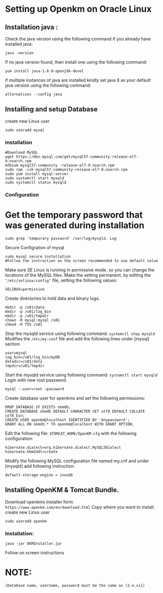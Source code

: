 
# Setting up Openkm on Oracle Linux
## Installation java :

Check the java version using the following command if you already have installed java: 
```
java -version
```
If no java version found, then install one using the following command:
```
yum install java-1.8.0-openjdk-devel
```

if multiple instances of java are installed kindly set java 8 as your default java version using the following command: 
```
alternatives --config java 
```
## Installing and setup Database
create new Linux user
```
sudo useradd mysql
```
### installation
```
#Download MySQL 
wget https://dev.mysql.com/get/mysql57-community-release-el7-9.noarch.rpm 
md5sum mysql57-community -release-el7-9.noarch.rpm 
sudo rpm -ivh mysql57-community-release-el7-9.noarch.rpm
sudo yum install mysql-server
sudo systemctl start mysqld
sudo systemctl status mysqld

```
### Configuration

# Get the temporary password that was generated during installation
```
sudo grep 'temporary password' /var/log/mysqld. Log
```
Secure Configration of mysql
```
sudo mysql secure installation 
#Follow the instruction on the screen recommended to use default value 
```
Make sure SE Linux is running in permissive mode, so you can change the locations of the MySQL files.
Make the setting permanent, by editing the ``"/etc/selinux/config"`` file, setting the following values: 
```
SELINUX=permissive
```
Create directories to hold data and binary logs.
```
mkdir -p /u01/data
mkdir -p /u01/log_bin
mkdir -p /u01/tmpdir
chown -R mysql:mysql /u01
chmod -R 755 /u01
```
Stop the mysqld service using following command: 
```systemctl stop mysqld```
Modifies the `/etc/my.conf` file and add the following lines under [mysql] section
```
user=mysql
log_bin=/u01/log_bin/myDB
datadir=/u01/data
tmpdir=/u01/tmpdir
```
Start the mysqld service using following command: ``systemctl start mysqld``
Login with new root password. 
```
mysql --user=root –password
```
Create database user for openkms and set the following permissions:
```
DROP DATABASE IF EXISTS okmdb;
CREATE DATABASE okmdb DEFAULT CHARACTER SET utf8 DEFAULT COLLATE utf8_bin;
CREATE USER openkm@localhost IDENTIFIED BY 'Anypassword';
GRANT ALL ON okmdb.* TO openkm@localhost WITH GRANT OPTION; 
```
Edit the following file: ``$TOMCAT_HOME/OpenKM.cfg`` with the following configuration:
```
hibernate.dialect=org.hibernate.dialect.MySQL5Dialect
hibernate.hbm2ddl=create
```
Modify the following MySQL configuration file named my.cnf and under [mysqld] add following instruction: 
```
default-storage-engine = innodb
```

## Installing OpenKM & Tomcat Bundle.
Download openkms installer form: ``https://www.openkm.com/en/download.html`` 
Copy where you want to install.
create new Linux user
```
sudo useradd openkm
```
### Installation: 

```
java -jar OKMInstaller.jar
```

Follow on screen instructions
# NOTE:
``(Database name, username, password must be the same as (2.e.xii)``
